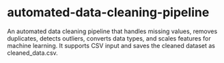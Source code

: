 # automated-data-cleaning-pipeline
An automated data cleaning pipeline that handles missing values, removes duplicates, detects outliers, converts data types, and scales features for machine learning. It supports CSV input and saves the cleaned dataset as cleaned_data.csv.
